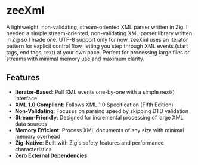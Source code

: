# zeeXml

A lightweight, non-validating, stream-oriented XML parser written in Zig. I needed a simple stream-oriented, non-validating XML parser library written in Zig so I made one. UTF-8 support only for now. zeeXml uses an iterator pattern for explicit control flow, letting you step through XML events (start tags, end tags, text) at your own pace. Perfect for processing large files or streams with minimal memory use and maximum clarity.

## Features

- **Iterator-Based**: Pull XML events one-by-one with a simple next() interface
- **XML 1.0 Compliant**: Follows XML 1.0 Specification (Fifth Edition)
- **Non-Validating**: Focuses on parsing speed by skipping DTD validation
- **Stream-Friendly**: Designed for incremental processing of large XML data sources
- **Memory Efficient**: Process XML documents of any size with minimal memory overhead
- **Zig-Native**: Built with Zig's safety features and performance characteristics
- **Zero External Dependencies**
